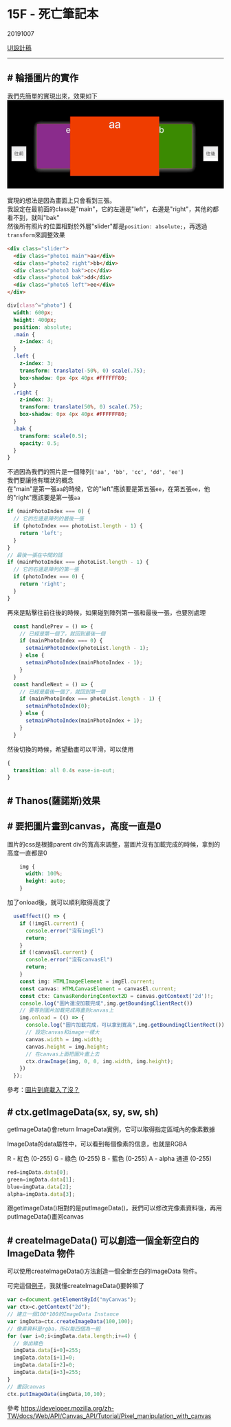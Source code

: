 # 15F - 死亡筆記本

20191007


[UI設計稿](https://xd.adobe.com/spec/ab354ac3-8cd5-4956-6b2a-236f45b381ca-dd04/)

---

## # 輪播圖片的實作

我們先簡單的實現出來，效果如下
![輪播效果](./imgs/輪播效果.gif)

實現的想法是因為畫面上只會看到三張。    
我設定在最前面的class是"main"，它的左邊是"left"，右邊是"right"，其他的都看不到，就叫"bak"    
然後所有照片的位置相對於外層"slider"都是`position: absolute;`，再透過`transform`來調整效果

```html
<div class="slider">
  <div class="photo1 main">aa</div>
  <div class="photo2 right">bb</div>
  <div class="photo3 bak">cc</div>
  <div class="photo4 bak">dd</div>
  <div class="photo5 left">ee</div>
</div>
```

```scss
div[class^="photo"] {
  width: 600px;
  height: 400px;
  position: absolute;
  .main {
    z-index: 4;
  }
  .left {
    z-index: 3;
    transform: translate(-50%, 0) scale(.75);
    box-shadow: 0px 4px 40px #FFFFFF80;
  }
  .right {
    z-index: 3;
    transform: translate(50%, 0) scale(.75);
    box-shadow: 0px 4px 40px #FFFFFF80;
  }
  .bak {
    transform: scale(0.5);
    opacity: 0.5;
  }
}
```



不過因為我們的照片是一個陣列`['aa', 'bb', 'cc', 'dd', 'ee']`     
我們要讓他有環狀的概念    
在"main"是第一張`aa`的時候，它的"left"應該要是第五張`ee`，在第五張`ee`，他的"right"應該要是第一張`aa`    

```js
if (mainPhotoIndex === 0) {
  // 它的左邊是陣列的最後一張
  if (photoIndex === photoList.length - 1) {
    return 'left';
  }
}
// 最後一張在中間的話
if (mainPhotoIndex === photoList.length - 1) {
  // 它的右邊是陣列的第一張
  if (photoIndex === 0) {
    return 'right';
  }
}
```

再來是點擊往前往後的時候，如果碰到陣列第一張和最後一張，也要別處理
```js
  const handlePrev = () => {
    // 已經是第一個了，就回到最後一個
    if (mainPhotoIndex === 0) {
      setmainPhotoIndex(photoList.length - 1);
    } else {
      setmainPhotoIndex(mainPhotoIndex - 1);
    }
  }
  const handleNext = () => {
    // 已經是最後一個了，就回到第一個
    if (mainPhotoIndex === photoList.length - 1) {
      setmainPhotoIndex(0);
    } else {
      setmainPhotoIndex(mainPhotoIndex + 1);
    }
  }
```

然後切換的時候，希望動畫可以平滑，可以使用
```scss
{
  transition: all 0.4s ease-in-out;
}
```

## # Thanos(薩諾斯)效果    

## # 要把圖片畫到canvas，高度一直是0

圖片的css是根據parent div的寬高來調整，當圖片沒有加載完成的時候，拿到的高度一直都是0    
```scss
    img {
      width: 100%;
      height: auto;
    }
```

加了onload後，就可以順利取得高度了     

```jsx
  useEffect(() => {
    if (!imgEl.current) {
      console.error("沒有imgEl")
      return;
    }
    if (!canvasEl.current) {
      console.error("沒有canvasEl")
      return;
    }
    const img: HTMLImageElement = imgEl.current;
    const canvas: HTMLCanvasElement = canvasEl.current;
    const ctx: CanvasRenderingContext2D = canvas.getContext('2d')!;
    console.log("圖片還沒加載完成",img.getBoundingClientRect())
    // 要等到圖片加載完成再畫到canvas上
    img.onload = (() => {
      console.log("圖片加載完成，可以拿到寬高",img.getBoundingClientRect())
      // 設定canvas和image一樣大
      canvas.width = img.width;
      canvas.height = img.height;
      // 在canvas上面把圖片畫上去
      ctx.drawImage(img, 0, 0, img.width, img.height);
    })
  });
```


參考：[圖片到底載入了沒？](http://otischou.tw/notes/2017/01/01/detect-is-image-loaded.html)


## # ctx.getImageData(sx, sy, sw, sh)

getImageData()會return ImageData實例，它可以取得指定區域內的像素數據

ImageData的data屬性中，可以看到每個像素的信息，也就是RGBA

R - 紅色 (0-255)
G - 綠色 (0-255)
B - 藍色 (0-255)
A - alpha 通道 (0-255)

```js
red=imgData.data[0];
green=imgData.data[1];
blue=imgData.data[2];
alpha=imgData.data[3];
```

跟getImageData()相對的是putImageData()，我們可以修改完像素資料後，再用putImageData()畫回canvas

## # createImageData() 可以創造一個全新空白的ImageData 物件
可以使用createImageData()方法創造一個全新空白的ImageData 物件。


可完這個[例子](https://www.w3school.com.cn/html5/canvas_createimagedata.asp)，我就懂createImageData()要幹嘛了

```js
var c=document.getElementById("myCanvas");
var ctx=c.getContext("2d");
// 建立一個100*100的ImageData Instance
var imgData=ctx.createImageData(100,100);
// 像素資料是rgba，所以每四個為一組
for (var i=0;i<imgData.data.length;i+=4) {
  // 做出綠色
  imgData.data[i+0]=255;
  imgData.data[i+1]=0;
  imgData.data[i+2]=0;
  imgData.data[i+3]=255;
}
// 畫回canvas
ctx.putImageData(imgData,10,10);
```

參考 https://developer.mozilla.org/zh-TW/docs/Web/API/Canvas_API/Tutorial/Pixel_manipulation_with_canvas
